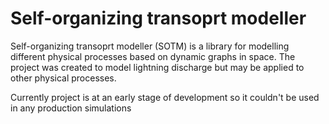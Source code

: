 # Self-organizing transoprt modeller

Self-organizing transoprt modeller (SOTM) is a library for modelling different physical processes based on dynamic graphs in space. The project was created to model lightning discharge but may be applied to other physical processes.

Currently project is at an early stage of development so it couldn't be used in any production simulations
